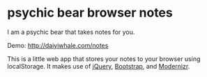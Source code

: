 # psychic bear browser notes
I am a psychic bear that takes notes for you.

Demo: http://daiyiwhale.com/notes

This is a little web app that stores your notes to your browser using localStorage. It makes use of [jQuery](https://jquery.com/), [Bootstrap](http://getbootstrap.com/), and [Modernizr](http://modernizr.com/). 
